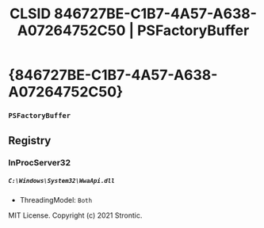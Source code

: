 ﻿---
title: "CLSID 846727BE-C1B7-4A57-A638-A07264752C50 | PSFactoryBuffer"
excerpt: What is COM-Object CLSID 846727BE-C1B7-4A57-A638-A07264752C50?
---

# {846727BE-C1B7-4A57-A638-A07264752C50}

### `PSFactoryBuffer`

## Registry


### InProcServer32

##### `C:\Windows\System32\WwaApi.dll`
* ThreadingModel: `Both`

MIT License. Copyright (c) 2021 Strontic.


